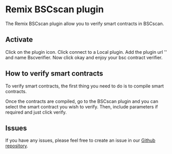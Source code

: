 # Remix BSCscan plugin

The Remix BSCscan plugin allow you to verify smart contracts in BSCscan. 

## Activate

Click on the plugin icon.
Click connect to a Local plugin.
Add the plugin url '' and name Bscverifier.
Now click okay and enjoy your bsc contract verifier.

## How to verify smart contracts

To verify smart contracts, the first thing you need to do is to compile smart contracts.

Once the contracts are compiled, go to the BSCscan plugin and you can select the smart contract you wish to verify. Then, include parameters if required and just click verify.

## Issues

If you have any issues, please feel free to create an issue in our [Github repository](https://github.com//issues).